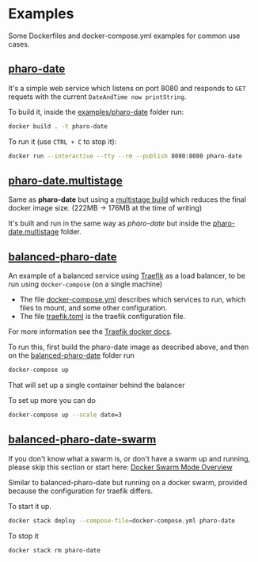 # Examples

Some Dockerfiles and docker-compose.yml examples for common use cases.

## [pharo-date](examples/pharo-date)

It's a simple web service which listens on port 8080
and responds to `GET` requets with the current `DateAndTime now printString`.

To build it, inside the [examples/pharo-date](examples/pharo-date) folder run:

```bash
docker build . -t pharo-date
```

To run it (use `CTRL + C` to stop it):

```bash
docker run --interactive --tty --rm --publish 8080:8080 pharo-date
```

## [pharo-date.multistage](examples/pharo-date.multistage)

Same as **pharo-date** but using a [multistage build](https://docs.docker.com/develop/develop-images/multistage-build/) which reduces the final docker image size. (222MB -> 176MB at the time of writing)

It's built and run in the same way as _pharo-date_ but inside the [pharo-date.multistage](examples/pharo-date.multistage) folder.

## [balanced-pharo-date](examples/balanced-pharo-date)

An example of a balanced service using [Traefik](https://docs.traefik.io/) as a load balancer, to be run using `docker-compose` (on a single machine)

- The file [docker-compose.yml](examples/balanced-pharo-date/docker-compose.yml) describes which services to run, which files to mount, and some other configuration.
- The file [traefik.toml](examples/balanced-pharo-date/traefik.toml) is the traefik configuration file.

For more information see the [Traefik docker docs](https://docs.traefik.io/configuration/backends/docker/).

To run this, first build the pharo-date image as described above, and then on the [balanced-pharo-date](examples/balanced-pharo-date) folder run

```bash
docker-compose up
```

That will set up a single container behind the balancer

To set up more you can do

```bash
docker-compose up --scale date=3
```

## [balanced-pharo-date-swarm](examples/balanced-pharo-date-swarm)

If you don't know what a swarm is,
or don't have a swarm up and running,
please skip this section or start here: [Docker Swarm Mode Overview](https://docs.docker.com/engine/swarm/)

Similar to balanced-pharo-date but running on a docker swarm, provided because the configuration for traefik differs.

To start it up.

```bash
docker stack deploy --compose-file=docker-compose.yml pharo-date
```

To stop it

```bash
docker stack rm pharo-date
```